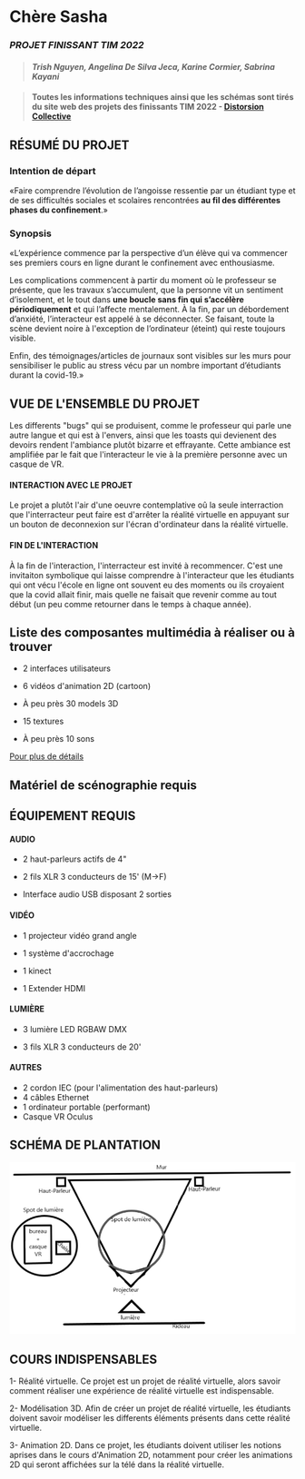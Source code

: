 # Chère Sasha
### *PROJET FINISSANT TIM 2022*
>#### *Trish Nguyen, Angelina De Silva Jeca, Karine Cormier, Sabrina Kayani* 

>#### Toutes les informations techniques ainsi que les schémas sont tirés du site web des projets des finissants TIM 2022 - [Distorsion Collective](https://tim-montmorency.com/2022/projets/Distorsion-collective/docs/web/index.html)
## RÉSUMÉ DU PROJET 

### Intention de départ
«Faire comprendre l’évolution de l’angoisse ressentie par un étudiant type et de ses difficultés sociales et scolaires rencontrées **au fil des différentes phases du confinement**.»

### Synopsis
«L’expérience commence par la perspective d’un élève qui va commencer ses premiers cours en ligne durant le confinement avec enthousiasme.

Les complications commencent à partir du moment où le professeur se présente, que les travaux s’accumulent, que la personne vit un sentiment d’isolement, et le tout dans **une boucle sans fin qui s’accélère périodiquement** et qui l’affecte mentalement. À la fin, par un débordement d’anxiété, l’interacteur est appelé à se déconnecter. Se faisant, toute la scène devient noire à l'exception de l’ordinateur (éteint) qui reste toujours visible.

Enfin, des témoignages/articles de journaux sont visibles sur les murs pour sensibiliser le public au stress vécu par un nombre important d’étudiants durant la covid-19.»

## VUE DE L'ENSEMBLE DU PROJET

Les differents "bugs" qui se produisent, comme le professeur qui parle une autre langue et qui est à l'envers, ainsi que les toasts qui devienent des devoirs rendent l'ambiance plutôt bizarre et effrayante. Cette ambiance est amplifiée par le fait que l'interacteur le vie à la première personne avec un casque de VR.

#### INTERACTION AVEC LE PROJET
Le projet a plutôt l'air d'une oeuvre contemplative oû la seule interraction que l'interracteur peut faire est d'arrêter la réalité virtuelle en appuyant sur un bouton de deconnexion sur l'écran d'ordinateur dans la réalité virtuelle.
#### FIN DE L'INTERACTION
À la fin de l'interaction, l'interracteur est invité à recommencer. C'est une invitaiton symbolique qui laisse comprendre à l'interacteur que les étudiants qui ont vécu l'école en ligne ont souvent eu des moments ou ils croyaient que la covid allait finir, mais quelle ne faisait que revenir comme au tout début (un peu comme retourner dans le temps à chaque année).


## Liste des composantes multimédia à réaliser ou à trouver
- 2 interfaces utilisateurs

- 6 vidéos d'animation 2D (cartoon)

- À peu près 30 models 3D

- 15 textures 

- À peu près 10 sons

[Pour plus de détails](https://cmontmorency365.sharepoint.com/:x:/r/sites/TIM-58266B-Expriencemultimdiainteractive-Enseignants/_layouts/15/doc2.aspx?action=edit&sourcedoc=%7B8D242B82-E599-49CF-BE4C-EA9539D2D1C3%7D)
## Matériel de scénographie requis


## ÉQUIPEMENT REQUIS
#### AUDIO

- 2 haut-parleurs actifs de 4"

- 2 fils XLR 3 conducteurs de 15' (M->F)

- Interface audio USB disposant 2 sorties
#### VIDÉO
- 1 projecteur vidéo grand angle

- 1 système d'accrochage

- 1 kinect

- 1 Extender HDMI

#### LUMIÈRE
- 3 lumière LED RGBAW DMX

- 3 fils XLR 3 conducteurs de 20'

#### AUTRES
- 2 cordon IEC (pour l'alimentation des haut-parleurs)
- 4 câbles Ethernet
- 1 ordinateur portable (performant)
- Casque VR Oculus

## SCHÉMA DE PLANTATION
![PLANTATION](/medias/distorsion_temporelle_plantation.png)
## COURS INDISPENSABLES
1- Réalité virtuelle. Ce projet est un projet de réalité virtuelle, alors savoir comment réaliser une expérience de réalité virtuelle est indispensable. 

2- Modélisation 3D. Afin de créer un projet de réalité virtuelle, les étudiants doivent savoir modéliser les differents éléments présents dans cette réalité virtuelle.

3- Animation 2D. Dans ce projet, les étudiants doivent utiliser les notions aprises dans le cours d'Animation 2D, notamment pour créer les animations 2D qui seront affichées sur la télé dans la réalité virtuelle.


